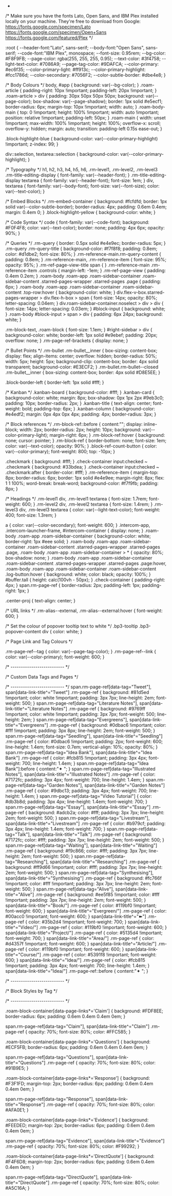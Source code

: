 - ```css
/*  Make sure you have the fonts Lato, Open Sans, and IBM Plex installed locally on your machine.
They're free to download from Google:
https://fonts.google.com/specimen/Lato
https://fonts.google.com/specimen/Open+Sans
https://fonts.google.com/featured/Plex
*/


 :root {
    --header-font:"Lato", sans-serif;
    --body-font:"Open Sans", sans-serif;
    --code-font:"IBM Plex", monospace;
    --font-size: 0.95rem;
    --bg-color: #F8F9FB;
    --page-color: rgba(255, 255, 255, 0.95);
    --text-color: #3f4758;
    --light-text-color: #7086A9;
    --page-tag-color: #9DAFCA;
    --color-primary: #ec6f35;
    --color-primary-light: #ff913c;
    --color-primary-highlight: #fcc1786d;
    --color-secondary: #7056F2;
    --color-subtle-border: #dbe4e8;
}

/* Body Colours */
body, #app {
  background: var(--bg-color);
}
.roam-article {
  padding-right: 10px !important;
  padding-left: 20px !important;
}
.roam-article > div {
  padding: 30px 50px 50px 50px;
  background: var(--page-color);
  box-shadow: var(--page-shadow);
  border: 1px solid #e5ecf1;
  border-radius: 6px;
  margin-top: 10px !important;
  width: auto;
}
.roam-body-main {
  top: 0 !important;
  height: 100% !important;
  width: auto !important;
  position: relative !important;
  padding-left: 50px;
}
.roam-main {
  width: unset !important;
  max-width: 100% !important;
  height: 100%;
  overflow-x: scroll;
  overflow-y: hidden;
  margin: auto;
  transition: padding-left 0.15s ease-out;
}

.block-highlight-blue {
background-color: var(--color-primary-highlight) !important;
z-index: 99;
}

div::selection, textarea::selection {
background-color: var(--color-primary-highlight);
}

/* Typography */
h1, h2, h3, h4, h5, h6, .rm-level1, .rm-level2, .rm-level3 .rm-title-editing-display {
  font-family: var(--header-font);
}
.rm-title-editing-display textarea {
  font-family: var(--header-font);
  font-size: 1em;
}
div, textarea {
  font-family: var(--body-font);
  font-size: var(--font-size);
  color: var(--text-color);
}



/* Embed Blocks */
.rm-embed-container {
  background: #fcfdfd;
  border: 1px solid var(--color-subtle-border);
  border-radius: 4px;
  padding: 0.6em 0.4em;
  margin: 0.4em 0;
}
.block-highlight-yellow {
  background-color: white;
}

/* Code Syntax */
code {
  font-family: var(--code-font);
  background: #F0F4F8;
  color: var(--text-color);
  border: none;
  padding: 4px 6px;
  opacity: 90%;
}

/* Queries */
.rm-query {
  border: 0.5px solid #e4e9ec;
  border-radius: 5px;
}
.rm-query .rm-query-title {
  background-color: #f7f8f8;
  padding: 0.8em;
  color: #d1dbe2;
  font-size: 80%;
}
.rm-reference-main.rm-query-content {
  padding: 0.8em;
}
.rm-reference-main, .rm-reference-item {
  font-size: 95%;
  opacity: 95%;
}
.rm-ref-page-view-title span {
}
.rm-reference-main .rm-reference-item .controls {
  margin-left: -1em;
}
.rm-ref-page-view {
  padding: 0.4em 0.2em;
}
.roam-body .roam-app .roam-sidebar-container .roam-sidebar-content .starred-pages-wrapper .starred-pages .page {
  padding: 6px;
}
.roam-body .roam-app .roam-sidebar-container .roam-sidebar-content .top-row:hover {
    background-color: white;
}
div.flex-v-box.starred-pages-wrapper > div.flex-h-box > span {
  font-size: 14px;
  opacity: 80%;
  letter-spacing: 0.04em;
}
div.roam-sidebar-container.noselect > div > div {
  font-size: 14px;
  letter-spacing: 0.03em;
}
#block-input {
  background: white;
}
.roam-body #block-input > span > div {
  padding: 6px 24px;
  background: white;
}

.rm-block-text, .roam-block {
  font-size: 1.1em;
}
#right-sidebar > div {
  background-color: white;
  border-left: 1px solid #e9ebef;
  padding: 20px;
  overflow: none;
}
.rm-page-ref-brackets {
  display: none;
}


/* Bullet Points */
.rm-bullet .rm-bullet__inner {
box-sizing: content-box;
  display: flex;
  align-items: center;
  overflow: hidden;
  border-radius: 50%;
  width: 5px;
  height: 5px;
  background-clip: content-box;
  border: 4px solid transparent;
  background-color: #E3ECF2;
}
.rm-bullet.rm-bullet--closed .rm-bullet__inner {
  box-sizing: content-box;
  border: 4px solid #D8E5EE;
}


.block-border-left {
  border-left: 1px solid #fff;
}

/* Kanban */
.kanban-board {
  background-color: #fff;
}
.kanban-card {
  background-color: white;
  margin: 8px;
  box-shadow: 0px 1px 2px #9eb3c0;
  padding: 10px;
  border-radius: 2px;
}
.kanban-title {
  text-align: center;
  font-weight: bold;
  padding-top: 6px;
}
.kanban-column {
  background-color: #e4edf2;
  margin: 0px 4px 0px 4px;
  padding: 4px;
  border-radius: 3px;
}

/* Block references */
.rm-block-ref::before {
  content:"";
  display: inline-block;
  width: 2px;
  border-radius: 2px;
  height: 10px;
  background: var(--color-primary-light);
  margin-right: 6px;
}
.rm-block-ref:hover {
  background: none;
  cursor: pointer;
}
.rm-block-ref {
  border-bottom: none;
  font-size: 1em;
  color: var(--text-color);
  opacity: 90%;
}
.block-ref-count-button {
  color: var(--color-primary);
  font-weight: 800;
  top: -10px;
}


.checkmark {
  background: #fff;
}
.check-container input:checked ~ .checkmark {
  background: #33bdea;
}
.check-container input:checked ~ .checkmark:after {
  border-color: #fff;
}
.rm-reference-item {
  margin-top: 8px;
  border-radius: 6px;
  border: 1px solid #e4e9ee;
  margin-right: 8px;
  flex: 1 1 100%;
  word-break: break-word;
  background-color: #f7f9fb;
  padding: 8px;
}

/* Headings */
.rm-level1 div, .rm-level1 textarea {
  font-size: 1.7rem;
  font-weight: 600;
}
.rm-level2 div, .rm-level2 textarea {
  font-size: 1.4rem;
}
.rm-level3 div, .rm-level3 textarea {
  color: var(--light-text-color);
  font-weight: 400;
  font-size: 1.3rem;
}

a {
 color: var(--color-secondary);
font-weight: 600;
}
.intercom-app, .intercom-launcher-frame, #intercom-container {
  display: none;
}
.roam-body .roam-app .roam-sidebar-container {
  background-color: white;
  border-right: 1px #eee solid;
}
.roam-body .roam-app .roam-sidebar-container .roam-sidebar-content .starred-pages-wrapper .starred-pages .page, .roam-body .roam-app .roam-sidebar-container > * {
  opacity: 80%;
  box-shadow: none;
}
.roam-body .roam-app .roam-sidebar-container .roam-sidebar-content .starred-pages-wrapper .starred-pages .page:hover, .roam-body .roam-app .roam-sidebar-container .roam-sidebar-content .log-button:hover {
  background: white;
  color: black;
  opacity: 100%;
}
#buffer.tall {
  height: calc(100vh - 50px);
}
.check-container {
  padding-right: 4px;
}
span.rm-page-ref {
  border-radius: 2px;
  padding-left: 1px;
  padding-right: 1px;
}

.center-proj {
  text-align: center;
}

/* URL links */
.rm-alias--external, .rm-alias--external:hover {
  font-weight: 600;
}

/* Set the colour of popover tooltip text to white */
.bp3-tooltip .bp3-popover-content div {
color: white;
}

/* Page Link and Tag Colours */

.rm-page-ref--tag {
  color: var(--page-tag-color);
}
.rm-page-ref--link {
  color: var(--color-primary);
  font-weight: 600;
}




/* -------------------------- */

/* Custom Data Tags and Pages */

/* -------------------------- */
span.rm-page-ref[data-tag="Tweet"], span[data-link-title^="Tweet"] .rm-page-ref {
  background: #81d5ed !important;
  color: white !important;
  padding: 3px 7px;
  line-height: 2em;
  font-weight: 500;
}
span.rm-page-ref[data-tag="Literature Notes"], span[data-link-title^="Literature Notes"] .rm-page-ref {
  background: #9769ff !important;
  color: white !important;
  padding: 3px 7px;
  font-weight: 500;
  line-height: 2em;
}
span.rm-page-ref[data-tag="Evergreens"], span[data-link-title^="Evergreens"] .rm-page-ref {
  background: #0dbac6 !important;
  color: #fff !important;
  padding: 3px 8px;
  line-height: 2em;
  font-weight: 500;
}
span.rm-page-ref[data-tag="Seedling"], span[data-link-title^="Seedling"] .rm-page-ref {
  color: #0dbac6 !important;
  padding: 2px;
  font-weight: 600;
  line-height: 1.4em;
  font-size: 0.7em;
  vertical-align: 10%;
  opacity: 80%;
}
span.rm-page-ref[data-tag="Idea Bank"], span[data-link-title^="Idea Bank"] .rm-page-ref {
  color: #fcb815 !important;
  padding: 3px 4px;
  font-weight: 700;
  line-height: 1.4em;
}
span.rm-page-ref[data-tag="Idea Bank"]:before {
  content:"✦ ";
}
span.rm-page-ref[data-tag="Illustrated Notes"], span[data-link-title^="Illustrated Notes"] .rm-page-ref {
  color: #7172fc;
  padding: 3px 4px;
  font-weight: 700;
  line-height: 1.4em;
}
span.rm-page-ref[data-tag="Garden Notes"], span[data-link-title^="Garden Notes"] .rm-page-ref {
  color: #9dbc13;
  padding: 3px 4px;
  font-weight: 700;
  line-height: 1.4em;
}
span.rm-page-ref[data-tag="Video Tutorial"] {
  color: #db3b8d;
  padding: 3px 4px;
  line-height: 1.4em;
  font-weight: 700;
}
span.rm-page-ref[data-tag="Essay"], span[data-link-title^="Essay"] .rm-page-ref {
  background: #adcb2a;
  color: #fff;
  padding: 3px 7px;
  line-height: 2em;
  font-weight: 500;
}
span.rm-page-ref[data-tag="Livestream"], span[data-link-title^="Livestream"] .rm-page-ref {
  color: #b979cf;
  padding: 3px 4px;
  line-height: 1.4em;
  font-weight: 700;
}
span.rm-page-ref[data-tag="Talk"], span[data-link-title^="Talk"] .rm-page-ref {
  background: #7172fc;
  color: #fff;
  padding: 3px 7px;
  line-height: 2em;
  font-weight: 500;
}
span.rm-page-ref[data-tag="Waiting"], span[data-link-title^="Waiting"] .rm-page-ref {
  background: #f9c866;
  color: #fff;
  padding: 3px 7px;
  line-height: 2em;
  font-weight: 500;
}
span.rm-page-ref[data-tag="Researching"], span[data-link-title^="Researching"] .rm-page-ref {
  background: #ff9d66 !important;
  color: #fff;
  padding: 3px 7px;
  line-height: 2em;
  font-weight: 500;
}
span.rm-page-ref[data-tag="Synthesising"], span[data-link-title^="Synthesising"] .rm-page-ref {
  background: #fc766f !important;
  color: #fff !important;
  padding: 3px 7px;
  line-height: 2em;
  font-weight: 500;
}
span.rm-page-ref[data-tag="Alive"], span[data-link-title^="Alive"] .rm-page-ref {
  background: #ee5f85 !important;
  color: #fff !important;
  padding: 3px 7px;
  line-height: 2em;
  font-weight: 500;
}
span[data-link-title^="Book/"] .rm-page-ref {
  color: #119bf0 !important;
  font-weight: 600;
}
span[data-link-title^="Evergreen/"] .rm-page-ref {
  color: #00acc0 !important;
  font-weight: 600;
}
span[data-link-title^="➽"] .rm-page-ref {
  color: #35b2d4 !important;
  font-weight: 700;
}
span[data-link-title^="Video/"] .rm-page-ref {
  color: #119bf0 !important;
  font-weight: 600;
}
span[data-link-title^="Project/"] .rm-page-ref {
  color: #5135d4 !important;
  font-weight: 700;
}
span[data-link-title^="Area/"] .rm-page-ref {
  color: #d4357f !important;
  font-weight: 600;
}
span[data-link-title^="Article/"] .rm-page-ref {
  color: #119bf0 !important;
  font-weight: 600;
}
span[data-link-title^="Course/"] .rm-page-ref {
  color: #5391f8 !important;
  font-weight: 600;
}
span[data-link-title^="Idea/"] .rm-page-ref {
  color: #fcb815 !important;
  padding: 3px 4px;
  font-weight: 700;
  line-height: 1.4em;
}
span[data-link-title^="Idea/"] .rm-page-ref::before {
  content:"✦ ";
}


/* -------------------------- */

/* Block Styles by Tag */

/* -------------------------- */


.roam-block-container[data-page-links*='Claim'] {
  background: #FDF8EE;
  border-radius: 6px;
  padding: 0.6em 0.4em 0.4em 0em;
}

 span.rm-page-ref[data-tag="Claim"], span[data-link-title^="Claim"] .rm-page-ref {
   opacity: 70%;
   font-size: 80%;
   color: #FFC585;
}

.roam-block-container[data-page-links*='Questions'] {
  background: #ECF5FB;
  border-radius: 6px;
  padding: 0.6em 0.4em 0.4em 0em;
}

span.rm-page-ref[data-tag="Questions"], span[data-link-title^="Questions"] .rm-page-ref {
   opacity: 70%;
   font-size: 80%;
   color: #91B9E5;
}

.roam-block-container[data-page-links*='Response'] {
  background: #F3F1FD;
  margin-top: 2px;
  border-radius: 6px;
  padding: 0.6em 0.4em 0.4em 0em;
}

 span.rm-page-ref[data-tag="Response"], span[data-link-title^="Response"] .rm-page-ref {
   opacity: 70%;
   font-size: 80%;
   color: #AFA0E1;
}

.roam-block-container[data-page-links*='Evidence'] {
  background: #FEEDED;
  margin-top: 2px;
  border-radius: 6px;
  padding: 0.6em 0.4em 0.4em 0em;
}

 span.rm-page-ref[data-tag="Evidence"], span[data-link-title^="Evidence"] .rm-page-ref {
   opacity: 70%;
   font-size: 80%;
   color: #F99292;
}

.roam-block-container[data-page-links*='DirectQuote'] {
  background: #F4F6D8;
  margin-top: 2px;
  border-radius: 6px;
  padding: 0.6em 0.4em 0.4em 0em;
}

 span.rm-page-ref[data-tag="DirectQuote"], span[data-link-title^="DirectQuote"] .rm-page-ref {
   opacity: 70%;
   font-size: 80%;
   color: #A5C16A;
}
```
